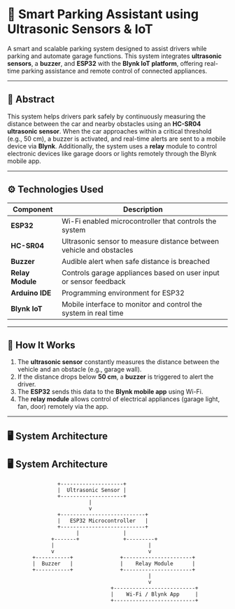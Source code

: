 # 🚗 Smart Parking Assistant using Ultrasonic Sensors & IoT

A smart and scalable parking system designed to assist drivers while parking and automate garage functions. This system integrates **ultrasonic sensors**, a **buzzer**, and **ESP32** with the **Blynk IoT platform**, offering real-time parking assistance and remote control of connected appliances.

---

## 📌 Abstract

This system helps drivers park safely by continuously measuring the distance between the car and nearby obstacles using an **HC-SR04 ultrasonic sensor**. When the car approaches within a critical threshold (e.g., 50 cm), a buzzer is activated, and real-time alerts are sent to a mobile device via **Blynk**. Additionally, the system uses a **relay** module to control electronic devices like garage doors or lights remotely through the Blynk mobile app.

---

## ⚙️ Technologies Used

| Component         | Description                                                                 |
|------------------|-----------------------------------------------------------------------------|
| **ESP32**         | Wi-Fi enabled microcontroller that controls the system                     |
| **HC-SR04**       | Ultrasonic sensor to measure distance between vehicle and obstacles        |
| **Buzzer**        | Audible alert when safe distance is breached                               |
| **Relay Module**  | Controls garage appliances based on user input or sensor feedback          |
| **Arduino IDE**   | Programming environment for ESP32                                           |
| **Blynk IoT**     | Mobile interface to monitor and control the system in real time            |

---

## 🔧 How It Works

1. The **ultrasonic sensor** constantly measures the distance between the vehicle and an obstacle (e.g., garage wall).
2. If the distance drops below **50 cm**, a **buzzer** is triggered to alert the driver.
3. The **ESP32** sends this data to the **Blynk mobile app** using Wi-Fi.
4. The **relay module** allows control of electrical appliances (garage light, fan, door) remotely via the app.

---

## 🖥️ System Architecture
## 🖥️ System Architecture

```plaintext
                +--------------------+
                |  Ultrasonic Sensor |
                +--------------------+
                          |
                          v
                +---------------------------+
                |   ESP32 Microcontroller   |
                +---------------------------+
                      |              |
              +-------+              +---------+
              |                              |
              v                              v
        +-----------+               +----------------------+
        |  Buzzer   |               |    Relay Module      |
        +-----------+               +----------------------+
                                             |
                                             v
                                 +--------------------------+
                                 |    Wi-Fi / Blynk App     |
                                 +--------------------------+



